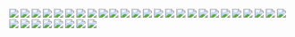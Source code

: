 ![](2021-10-22-11-49-05.png)
![](2021-11-01-16-07-28.png)
![](2021-11-01-16-34-47.png)
![](2021-11-01-16-46-46.png)
![](2021-11-01-16-58-08.png)
![](2021-11-02-11-51-58.png)
![](2021-11-02-11-57-31.png)
![](2021-11-02-22-57-17.png)
![](2021-11-02-23-37-51.png)
![](2021-11-02-23-47-16.png)
![](2021-11-27-23-02-19.png)
![](2021-11-28-01-02-41.png)
![](2021-11-28-01-39-59.png)
![](2021-11-28-02-32-53.png)
![](2021-11-28-19-27-48.png)
![](2021-11-28-19-35-34.png)
![](2021-11-28-20-03-40.png)
![](2021-11-28-20-15-35.png)
![](2021-11-28-20-20-55.png)
![](2021-11-28-20-27-10.png)
![](2021-11-28-20-34-17.png)
![](2021-11-28-21-06-11.png)
![](2021-11-28-21-23-37.png)
![](2021-11-28-21-39-51.png)
![](2021-11-28-22-03-09.png)
![](2021-11-28-22-18-02.png)
![](2021-11-28-22-25-45.png)
![](2021-11-28-22-41-11.png)
![](2021-11-28-22-58-09.png)
![](2021-11-28-23-00-44.png)
![](2021-11-28-23-12-00.png)
![](2021-11-28-23-15-26.png)
![](2021-11-29-01-59-01.png)